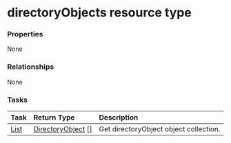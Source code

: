 # directoryObjects resource type



### Properties
None

### Relationships
None


### Tasks

| Task		   | Return Type	|Description|
|:---------------|:--------|:----------|
|[List](../api/directoryobject_list.md) | [DirectoryObject](directoryobject.md) [] |Get directoryObject object collection. |

<!-- uuid: 602959dc-6c7f-46f6-b554-8ef49e594729
2015-10-12 23:28:10 UTC -->